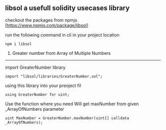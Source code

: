 libsol a usefull solidity usecases library
--------------------------------------------------

checkout the packages from npmjs
[https://www.npmjs.com/package/libsol]


run the following command in cli in your project location

``` npm i libsol ```

1. Greater number from Array of Multiple Numbers
---------------------------------------------------------------

import GreaterNumber library 

``` import "libsol/libraries/GreaterNumber.sol"; ```

using this library into your preoject fil

``` using GreaterNumber for uint; ```

Use the function where you need 
Will get maxNumber from given _ArrayOfNumbers parameter

``` uint MaxNumber = GreaterNumber.maxNumber(uint[] calldata _ArrayOfNumbers); ```